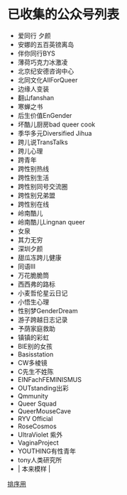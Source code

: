 # 已收集的公众号列表

- 爱同行 夕颜
- 安娜的五百英镑离岛
- 伴你同行BYS
- 薄荷巧克力冰激凌
- 北京纪安德咨询中心
- 北同文化AllForQueer
- 边缘人变装
- 翻山fanshan
- 寒蝉之书
- 后生价值EnGender
- 坏酷儿厨房bad queer cook
- 季华多元Diversified Jihua
- 跨儿说TransTalks
- 跨儿心理
- 跨青年
- 跨性别热线
- 跨性别生活
- 跨性别同号交流圈
- 跨性别兄弟盟
- 跨性别在线
- 岭南酷儿
- 岭南酷儿Lingnan queer
- 女泉
- 其力无穷
- 深圳夕颜
- 甜瓜冻跨儿健康
- 同语III
- 万花脆脆筒
- 西西弗的路标
- 小麦哲伦星云日记
- 小悟生心理
- 性别梦GenderDream
- 游子跨越日志记录
- 予荫家庭救助
- 镇镇的彩虹
- BIE别的女孩
- Basisstation
- CW多棱镜
- C先生不姓陈
- EINFachFEMINISMUS
- OUTstanding出彩
- Qmmunity
- Queer Squad
- QueerMouseCave
- RYV Official
- RoseCosmos
- UltraViolet 紫外
- VaginaProject
- YOUTHING有性青年
- tony人类研究所
- | 本来模样 |

[排序用](http://life.chacuo.net/converttextsort)
